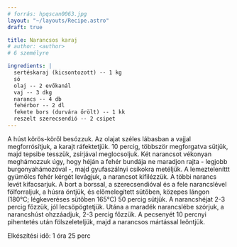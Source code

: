 ```yaml
---
# forrás: hpqscan0063.jpg
layout: "~/layouts/Recipe.astro"
draft: true

title: Narancsos karaj
# author: <author>
# 6 személyre

ingredients: |
  sertéskaraj (kicsontozott) -- 1 kg
  só
  olaj -- 2 evőkanál
  vaj -- 3 dkg
  narancs -- 4 db
  fehérbor -- 2 dl
  fekete bors (durvára őrölt) -- 1 kk
  reszelt szerecsendió -- 2 csipet
---
```


A húst körös-köről besózzuk. Az olajat széles lábasban a vajjal megforrósítjuk, a karajt ráfektetjük. 10 percig, többször megforgatva sütjük, majd tepsibe tesszük, zsírjával meglocsoljuk. Két narancsot vékonyan meghámozzuk úgy, hogy héján a fehér bundája ne maradjon rajta - legjobb burgonyahámozóval -, majd gyufaszálnyi csíkokra metéljük. A lemezteleníttt gyümölcs fehér kérgét levágjuk, a narancsot kifilézzük. A többi narancs levét kifacsarjuk. A bort a borssal, a szerecsendióval és a fele narancslével fölforraljuk, a húsra öntjük, és előmelegített sütőben, közepes lángon (180°C; légkeveréses sütőben 165°C) 50 percig sütjük. A narancshéjat 2-3 percig főzzük, jól lecsöpögtetjük. Utána a maradék narancslébe szórjuk, a narancshúst ohzzáadjuk, 2-3 percig főzzük. A pecsenyét 10 percnyi pihentetés után fölszeleteljük, majd a narancsos mártással leöntjük.

Elkészítési idő: 1 óra 25 perc

